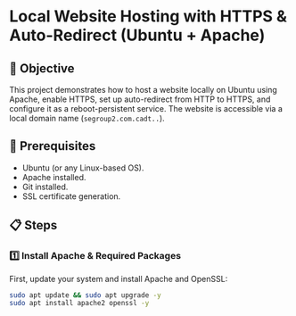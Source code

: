 # Local Website Hosting with HTTPS & Auto-Redirect (Ubuntu + Apache)

## **🚀 Objective**
This project demonstrates how to host a website locally on Ubuntu using Apache, enable HTTPS, set up auto-redirect from HTTP to HTTPS, and configure it as a reboot-persistent service. The website is accessible via a local domain name (`segroup2.com.cadt..`).

## **🔧 Prerequisites**
- Ubuntu (or any Linux-based OS).
- Apache installed.
- Git installed.
- SSL certificate generation.

## **📋 Steps**

### **1️⃣ Install Apache & Required Packages**
First, update your system and install Apache and OpenSSL:
```bash
sudo apt update && sudo apt upgrade -y
sudo apt install apache2 openssl -y
